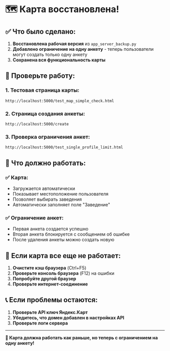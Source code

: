 # 🗺️ Карта восстановлена!

## ✅ Что было сделано:

1. **Восстановлена рабочая версия** из `app_server_backup.py`
2. **Добавлено ограничение на одну анкету** - теперь пользователи могут создать только одну анкету
3. **Сохранена вся функциональность карты**

## 🧪 Проверьте работу:

### 1. **Тестовая страница карты:**
```
http://localhost:5000/test_map_simple_check.html
```

### 2. **Страница создания анкеты:**
```
http://localhost:5000/create
```

### 3. **Проверка ограничения анкет:**
```
http://localhost:5000/test_single_profile_limit.html
```

## 🎯 Что должно работать:

### ✅ Карта:
- Загружается автоматически
- Показывает местоположение пользователя
- Позволяет выбирать заведения
- Автоматически заполняет поле "Заведение"

### ✅ Ограничение анкет:
- Первая анкета создается успешно
- Вторая анкета блокируется с сообщением об ошибке
- После удаления анкеты можно создать новую

## 🔧 Если карта все еще не работает:

1. **Очистите кэш браузера** (Ctrl+F5)
2. **Проверьте консоль браузера** (F12) на ошибки
3. **Попробуйте другой браузер**
4. **Проверьте интернет-соединение**

## 📞 Если проблемы остаются:

1. **Проверьте API ключ Яндекс.Карт**
2. **Убедитесь, что домен добавлен в настройках API**
3. **Проверьте логи сервера**

---

**🎉 Карта должна работать как раньше, но теперь с ограничением на одну анкету!** 